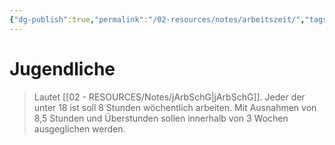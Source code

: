 ```yaml
---
{"dg-publish":true,"permalink":"/02-resources/notes/arbeitszeit/","tags":["#jArbSchG"],"noteIcon":"","updated":"2024-06-09T19:25:37.866+02:00"}
---
```


# Jugendliche
>Lautet [[02 - RESOURCES/Notes/jArbSchG\|jArbSchG]]. Jeder der unter 18 ist soll 8 Stunden wöchentlich arbeiten.
>Mit Ausnahmen von 8,5 Stunden und Überstunden sollen innerhalb von 3 Wochen ausgeglichen werden.